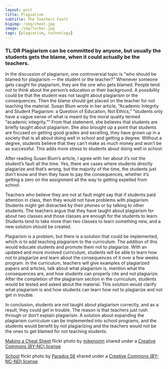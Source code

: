 ```yaml
---
layout: post
title: Plagiarism
subtitle: The Teachers Fault
bigimg: /img/cheat.jpg
image: /img/locker.jpg
tags: [plagiarism, technology]
---
```


### TL:DR Plagiarism can be committed by anyone, but usually the students gets the blame, when it could actually be the teachers.


In the discussion of plagiarism, one controversial topic is "who should be blamed for plagiarism &mdash; the student or the teacher?” Whenever someone gets caught for plagiarism, they are the one who gets blamed. People tend not to think about the person’s education or their background. A possibility could be that the student was not taught about plagiarism or the consequences. Then the blame should get placed on the teacher for not teaching the material. Susan Blum wrote in her article, “Academic Integrity and Student Plagiarism: a Question of Education, Not Ethics,” “students only have a vague sense of what is meant by the moral quality termed “academic integrity.”” From that statement, she believes that students are briefly taught about plagiarism. She also brought up a point that students are focused on getting good grades and excelling, they have grown up in a society that is all about doing well in school and getting a degree. Without a degree, students believe that they can’t make as much money and won’t be as successful. This adds more stress to students about doing well in school.

After reading Susan Blum’s article, I agree with her about it’s not the student’s fault all the time. Yes, there are cases where students directly plagiarize and that’s wrong, but the majority of the time, the students just don’t know and then they have to pay the consequences, whether it’s getting a zero on the assignment all the way to getting expelled from school.

Teachers who believe they are not at fault might say that if students paid attention in class, then they would not have problems with plagiarism. Students might get distracted by their phones or by talking to other students. The teachers argue that they have taught about plagiarism for about two classes and those classes are enough for the students to learn. Students tend to take more than two classes to learn something new, and a new solution should be created.

Plagiarism is a problem, but there is a solution that could be implemented, which is to add teaching plagiarism to the curriculum. The addition of this would educate students and promote them not to plagiarize. With an updated and more involved curriculum, students will be able to learn how not to plagiarize and learn about the consequences of it over a few weeks program. In the curriculum, teachers will give examples of plagiarized papers and articles, talk about what plagiarism is, mention what the consequences are, and how students can properly cite and not plagiarize. After the completion of the plagiarism section in the curriculum, students would be tested and asked about the material. This solution would clarify what plagiarism is and how students can learn how not to plagiarize and not get in trouble.

In conclusion, students are not taught about plagiarism correctly, and as a result, they could get in trouble. The reason is that teachers just rush through or don’t explain plagiarism. A solution about expanding the plagiarism curriculum can be implemented into school programs, and the students would benefit by not plagiarizing and the teachers would not be the ones to get blamed for not teaching students.






<a title="Making a Cheat Sheet" href="https://flickr.com/photos/mikenomn/1780586001">Making a Cheat Sheet</a> flickr photo by <a href="https://flickr.com/people/mikenomn">mikenomn</a> shared under a <a href="https://creativecommons.org/licenses/by-nc/2.0/">Creative Commons (BY-NC) license</a> </small>

<a title="School" href="https://flickr.com/photos/mvrckcoast/3079331805">School</a> flickr photo by <a href="https://flickr.com/people/mvrckcoast">Paradox 56</a> shared under a <a href="https://creativecommons.org/licenses/by-nc-nd/2.0/">Creative Commons (BY-NC-ND) license</a> </small>
